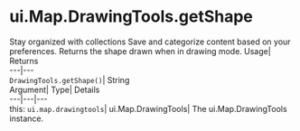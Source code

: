  
#  ui.Map.DrawingTools.getShape 
Stay organized with collections  Save and categorize content based on your preferences. 
Returns the shape drawn when in drawing mode. Usage| Returns  
---|---  
`DrawingTools.getShape()`| String  
Argument| Type| Details  
---|---|---  
this: `ui.map.drawingtools`| ui.Map.DrawingTools| The ui.Map.DrawingTools instance.  
